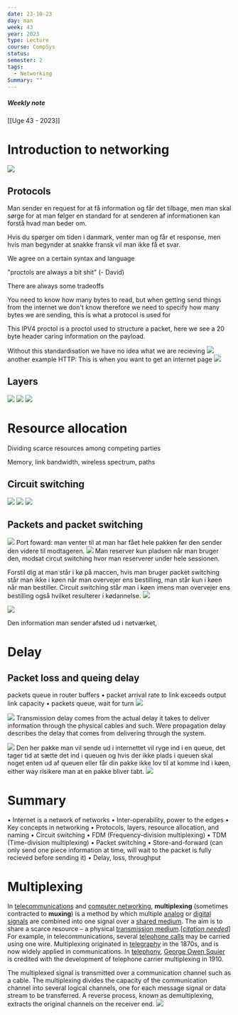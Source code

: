 ```yaml
---
date: 23-10-23
day: man
week: 43
year: 2023
type: Lecture
course: CompSys
status: 
semester: 2
tags:
  - Networking
Summary: ""
---
```

##### Weekly note
[[Uge 43 - 2023]]

# Introduction to networking
![](https://i.imgur.com/R4HodHr.png)


## Protocols
Man sender en request for at få information og får det tilbage, men man skal sørge for at man følger en standard for at senderen af informationen kan forstå hvad man beder om.

Hvis du spørger om tiden i danmark, venter man og får et response, men hvis man begynder at snakke fransk vil man ikke få et svar. 

We agree on a certain syntax and language 


"proctols are always a bit shit"  (- David)

There are always some tradeoffs

You need to know how many bytes to read, but when getting send things from the internet we don't know therefore we need to specify how many bytes we are sending, this is what a protocol is used for

This IPV4 proctol is a proctol used to structure a packet, here we see a 20 byte header caring information on the payload. 

Without this standardisation we have no idea what we are recieving 
![](https://i.imgur.com/Id3YUhV.png)
another example HTTP:
This is when you want to get an internet page
![](https://i.imgur.com/vACYPZx.png)
## Layers
![](https://i.imgur.com/M6Sly2D.png)
![](https://i.imgur.com/fuIEqj2.png)
![](https://i.imgur.com/NJRwjUw.png)
# Resource allocation
Dividing scarce resources among competing parties

Memory, link bandwidth, wireless spectrum, paths
## Circuit switching
![](https://i.imgur.com/Cn5GzNf.png)
![](https://i.imgur.com/7o3J9oL.png)
![](https://i.imgur.com/G6anfYH.png)

## Packets and packet switching
![](https://i.imgur.com/sRLRfeM.png)
Port foward: man venter til at man har fået hele pakken før den sender den videre til modtageren.
![](https://i.imgur.com/uwyx2Lq.png)
Man reserver kun pladsen når man bruger den, modsat circut switching hvor man reserverer under hele sessionen.

Forstil dig at man står i kø på maccen, hvis man bruger packet switching står man ikke i køen når man overvejer ens bestilling, man står kun i køen når man bestiller. Circuit switching står man i køen imens man overvejer ens bestilling også hvilket resulterer i kødannelse.
![](https://i.imgur.com/Mwvjvtz.png)

![](https://i.imgur.com/PRrXa4W.png)

Den information man sender afsted ud i netværket, 


# Delay
## Packet loss and queing delay
packets queue in router buffers
• packet arrival rate to link exceeds output link
capacity
• packets queue, wait for turn
![](https://i.imgur.com/jSMT8No.png)


![](https://i.imgur.com/Bp9cfpN.png)
Transmission delay comes from the actual delay it takes to deliver information through the physical cables and such. Were propagation delay describes the delay that comes from delivering through the system.

![](https://i.imgur.com/vrjfydJ.png)
Den her pakke man vil sende ud i internettet vil ryge ind i en queue, det tager tid at sætte det ind i queuen og hvis der ikke plads i queuen skal noget enten ud af queuen eller får din pakke ikke lov til at komme ind i køen, either way risikere man at en pakke bliver tabt. 
![](https://i.imgur.com/hVU7OKT.png)
# Summary
• Internet is a network of networks
	• Inter-operability, power to the edges
• Key concepts in networking
	• Protocols, layers, resource allocation, and naming
• Circuit switching
	• FDM (Frequency-division multiplexing)
	• TDM (Time-division multiplexing)
• Packet switching
	• Store-and-forward (can only send one piece information at time, will wait to the packet is fully recieved before sending it)
	• Delay, loss, throughput
# Multiplexing
In [telecommunications](https://en.wikipedia.org/wiki/Telecommunications "Telecommunications") and [computer networking](https://en.wikipedia.org/wiki/Computer_network "Computer network"), **multiplexing** (sometimes contracted to **muxing**) is a method by which multiple [analog](https://en.wikipedia.org/wiki/Analog_signal "Analog signal") or [digital signals](https://en.wikipedia.org/wiki/Digital_signal "Digital signal") are combined into one signal over a [shared medium](https://en.wikipedia.org/wiki/Shared_medium "Shared medium"). The aim is to share a scarce resource – a physical [transmission medium](https://en.wikipedia.org/wiki/Transmission_medium "Transmission medium").[_[citation needed](https://en.wikipedia.org/wiki/Wikipedia:Citation_needed "Wikipedia:Citation needed")_] For example, in telecommunications, several [telephone calls](https://en.wikipedia.org/wiki/Telephone_call "Telephone call") may be carried using one wire. Multiplexing originated in [telegraphy](https://en.wikipedia.org/wiki/Multiplexing#Telegraphy) in the 1870s, and is now widely applied in communications. In [telephony](https://en.wikipedia.org/wiki/Multiplexing#Telephony), [George Owen Squier](https://en.wikipedia.org/wiki/George_Owen_Squier "George Owen Squier") is credited with the development of telephone carrier multiplexing in 1910.

The multiplexed signal is transmitted over a communication channel such as a cable. The multiplexing divides the capacity of the communication channel into several logical channels, one for each message signal or data stream to be transferred. A reverse process, known as demultiplexing, extracts the original channels on the receiver end.
![](https://i.imgur.com/gw5Y47X.png)
